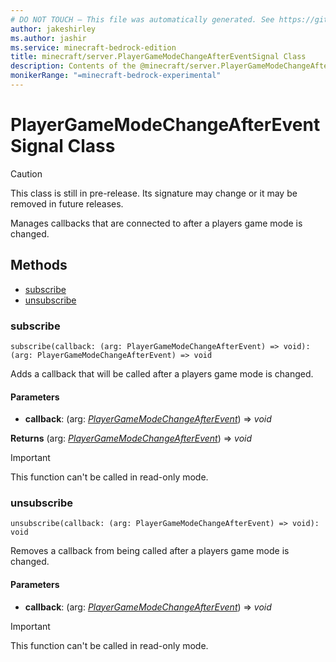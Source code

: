 ```yaml
---
# DO NOT TOUCH — This file was automatically generated. See https://github.com/mojang/minecraftapidocsgenerator to modify descriptions, examples, etc.
author: jakeshirley
ms.author: jashir
ms.service: minecraft-bedrock-edition
title: minecraft/server.PlayerGameModeChangeAfterEventSignal Class
description: Contents of the @minecraft/server.PlayerGameModeChangeAfterEventSignal class.
monikerRange: "=minecraft-bedrock-experimental"
---
```

# PlayerGameModeChangeAfterEventSignal Class

> [!CAUTION]
> This class is still in pre-release.  Its signature may change or it may be removed in future releases.

Manages callbacks that are connected to after a players game mode is changed.

## Methods
- [subscribe](#subscribe)
- [unsubscribe](#unsubscribe)

### **subscribe**
`
subscribe(callback: (arg: PlayerGameModeChangeAfterEvent) => void): (arg: PlayerGameModeChangeAfterEvent) => void
`

Adds a callback that will be called after a players game mode is changed.

#### **Parameters**
- **callback**: (arg: [*PlayerGameModeChangeAfterEvent*](PlayerGameModeChangeAfterEvent.md)) => *void*

**Returns** (arg: [*PlayerGameModeChangeAfterEvent*](PlayerGameModeChangeAfterEvent.md)) => *void*

> [!IMPORTANT]
> This function can't be called in read-only mode.

### **unsubscribe**
`
unsubscribe(callback: (arg: PlayerGameModeChangeAfterEvent) => void): void
`

Removes a callback from being called after a players game mode is changed.

#### **Parameters**
- **callback**: (arg: [*PlayerGameModeChangeAfterEvent*](PlayerGameModeChangeAfterEvent.md)) => *void*

> [!IMPORTANT]
> This function can't be called in read-only mode.
